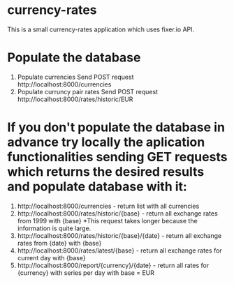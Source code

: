 # currency-rates
This is a small currency-rates application which uses fixer.io API.

# Populate the database 
1. Populate currencies 
Send POST request 
http://localhost:8000/currencies
2. Populate curruncy pair rates
Send POST request
http://localhost:8000/rates/historic/EUR

# If you don't populate the database in advance try locally the aplication functionalities sending GET requests which returns the desired results and populate database with it:
1. http://localhost:8000/currencies - return list with all currencies 
2. http://localhost:8000/rates/historic/{base} - return all exchange rates from 1999 with {base} *This request 
takes longer because the information is quite large.
3. http://localhost:8000/rates/historic/{base}/{date} - return all exchange rates from {date} with {base}
4. http://localhost:8000/rates/latest/{base} - return all exchange rates for current day with {base}
5. http://localhost:8000/report/{currency}/{date} - return all rates for {currency} with series per day with base = EUR
